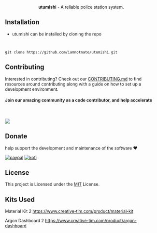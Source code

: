 <div align="center">

**utumishi** - A reliable police station system.
</div>

## Installation

- utumishi can be installed by cloning the repo
<br>

 `git clone https://github.com/iamnotnato/utumishi.git`


## Contributing

Interested in contributing? Check out our [CONTRIBUTING.md](docs/CONTRIBUTING.md) to find
resources around contributing along with a guide on how to set up a development environment.

#### Join our amazing community as a code contributor, and help accelerate
<br><br>
<a href="#">
  <img class="dark-light" src="#" />
</a>
## Donate

help support the development and maintenance of the software ❤️

[![paypal](https://img.shields.io/badge/paypal-%2300457C.svg?&style=for-the-badge&logo=paypal&logoColor=white)](https://paypal.me/#)
[![kofi](https://img.shields.io/badge/kofi-%23F16061.svg?&style=for-the-badge&logo=ko-fi&logoColor=white)](https://ko-fi.com/#)

## License

This project is Licensed under the [MIT](/LICENSE) License.

## Kits Used
Material Kit 2
https://www.creative-tim.com/product/material-kit

Argon Dashboard 2
https://www.creative-tim.com/product/argon-dashboard